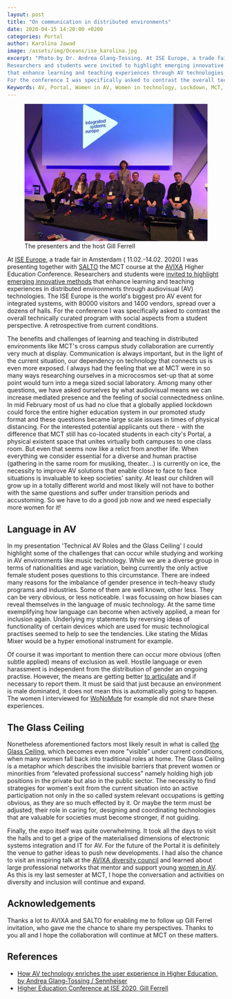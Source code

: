 ```yaml
---
layout: post
title: "On communication in distributed environments"
date: 2020-04-15 14:20:00 +0200
categories: Portal
author: Karolina Jawad
image: /assets/img/Oceans/ise_karolina.jpg
excerpt: "Photo by Dr. Andrea Glang-Tossing. At ISE Europe, a trade fair in Amsterdam ( 11.02.-14.02. 2020) I was presenting together with SALTO the MCT course at the AVIXA Higher Education Conference. 
Researchers and students were invited to highlight emerging innovative methods
that enhance learning and teaching experiences through AV technologies. The ISE Europe is the world's biggest pro AV event for integrated systems, with 80000 visitors and 1400 vendors, spread over a dozens of halls. 
For the conference I was specifically asked to contrast the overall technically curated program with social aspects from a student perspective. A retrospective from current conditions."
Keywords: AV, Portal, Women in AV, Women in technology, Lockdown, MCT, COVID19, distributed environments
--- 
```


<figure text-align="center">
    <img src="/assets/img/Oceans/group_pic_ise.jpg" width="600px">
    <figcaption>The presenters and the host Gill Ferrell</figcaption>
</figure>

At [ISE Europe](iseurope.org/), a trade fair in Amsterdam ( 11.02.-14.02. 2020) I was presenting together with [SALTO](https://www.ntnu.edu/salto)
the MCT course at the [AVIXA](https://www.avixa.org) Higher Education Conference. Researchers and students were
[invited to highlight emerging innovative methods](https://www.iseurope.org/show-event/avixa-higher-education-av-conference/) that enhance learning and teaching 
experiences in distributed environments through audiovisual (AV) technologies. The ISE Europe is the world's biggest pro AV event for integrated systems, with 80000 visitors and 1400 
vendors, spread over a dozens of halls. For the conference I was specifically asked to contrast the overall technically curated program with 
social aspects from a student perspective. A retrospective from current conditions.

The benefits and challenges of learning and teaching in distributed environments like MCT's cross campus study collaboration are 
currently very much at display. Communication is always important, but in the light of the current situation, 
our dependency on technology that connects us is even more exposed. I always had the feeling that we at MCT were in so many ways researching 
ourselves in a microcosmos set-up that at some point would turn into a mega sized social laboratory. Among many other questions, we have 
asked ourselves by what audiovisual means we can increase mediated presence and the feeling of social connectedness online. 
In mid February most of us had no clue that a globally applied lockdown could force the entire higher education system in our promoted study 
format and these questions became large scale issues in times of physical distancing. For the interested potential applicants out there - 
with the difference that MCT still has co-located students in each city's Portal, a physical existent space that unites virtually both 
campuses to one class room. But even that seems now like a relict from another life. When everything we consider essential for a diverse and 
human practise (gathering in the same room for musiking, theater...) is currently on ice, the necessity to improve AV solutions that enable 
close to face to face situations is invaluable to keep societies' sanity. At least our children will grow up in a totally different world 
and most likely will not have to bother with the same questions and suffer under transition periods and accustoming. So we have to do a 
good job now and we need especially more women for it!

## Language in AV

In my presentation 'Technical AV Roles and the Glass Ceiling' I could highlight some of the challenges that can occur while studying and 
working in AV environments like music technology. While we are a diverse group in terms of nationalities and age variation, being currently 
the only active female student poses questions to this circumstance. There are indeed many reasons for the imbalance of gender presence in 
tech-heavy study programs and industries. Some of them are well known, other less. They can be very obvious, or less noticeable. 
I was focussing on how biases can reveal themselves in the language of music technology. At the same time exemplifying how language can 
become when actively applied, a mean for inclusion again. Underlying my statements by reversing ideas of functionality of certain devices 
which are used for music technological practises seemed to help to see the tendencies. Like stating the Midas Mixer would be a hyper emotional instrument for example.

Of course it was important to mention there can occur more obvious (often subtle applied) means of exclusion as well. Hostile language or 
even harassment is independent from the distribution of gender an ongoing practise. However, the means are getting better 
[to articulate](https://innsida.ntnu.no/wiki/-/wiki/English/Sexual+harassment) and if necessary to report them. It must be said that just because an environment is male dominated, it does not mean this is 
automatically going to happen. The women I interviewed for [WoNoMute](http://wonomute.no/interviews/) for example did not share these experiences. 

## The Glass Ceiling

Nonetheless aforementioned factors most likely result in what is called [the Glass Ceiling](https://www.investopedia.com/terms/g/glass-ceiling.asp), 
which becomes even more "visible" under current conditions, when many women fall back into traditional roles at home.
The Glass Ceiling is a metaphor which describes the invisible barriers that prevent women or minorities from “elevated professional success” 
namely holding high job positions in the private but also in the public sector. 
The necessity to find strategies for women's exit from the current situation into an active participation not only in the so 
called system relevant occupations is getting obvious, as they are so much effected by it. Or maybe the term must be adjusted, their role 
in caring for, designing and coordinating technologies that are valuable for societies must become stronger, if not guiding.

Finally, the expo itself was quite overwhelming. It took all the days to visit the halls and to get a gripe of the materialised dimensions 
of electronic systems integration and IT for AV. For the future of the Portal it is definitely the venue to gather ideas to push new 
developments. I had also the chance to visit an inspiring talk at the [AVIXA diversity council](https://www.youtube.com/watch?v=BlTMjtbiIo0&feature=youtu.be) and learned about large professional 
networks that mentor and support young [women in AV](http://womeninav.com/). As this is my last semester at MCT, I hope the conversation and activities on diversity 
and inclusion will continue and expand. 


## Acknowledgements

Thanks a lot to AVIXA and SALTO for enabling me to follow up Gill Ferrel invitation, who gave me the chance to share my perspectives. 
Thanks to you all and I hope the collaboration will continue at MCT on these matters. 

## References

* [How AV technology enriches the user experience in Higher Education, by Andrea Glang-Tossing / Sennheiser](https://en-de.sennheiser.com/businessblog-avixa-higher-education-conference-2020)
* [Higher Education Conference at ISE 2020, Gill Ferrell](https://padlet.com/gillferrell/ISE20)


